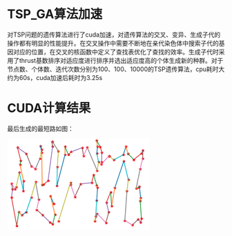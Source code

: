 # TSP_GA算法加速
对TSP问题的遗传算法进行了cuda加速，对遗传算法的交叉、变异、生成子代的操作都有明显的性能提升。在交叉操作中需要不断地在亲代染色体中搜索子代的基因对应的位置，在交叉的核函数中定义了查找表优化了查找的效率。生成子代时采用了thrust基数排序对适应度进行排序并选出适应度高的个体生成新的种群。对于节点数、个体数、迭代次数分别为100、100、10000的TSP遗传算法，cpu耗时大约为60s，cuda加速后耗时为3.25s

# CUDA计算结果
最后生成的最短路如图：

![TSP_GA_result](img/result.png)